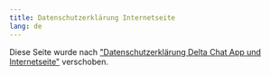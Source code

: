 ```yaml
---
title: Datenschutzerklärung Internetseite
lang: de
---
```


Diese Seite wurde nach ["Datenschutzerklärung Delta Chat App und Internetseite"](gdpr) verschoben.

